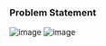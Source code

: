 ### Problem Statement

![image](https://user-images.githubusercontent.com/36649115/40140615-3bf1677a-5908-11e8-9444-fd665f37a1aa.png)
![image](https://user-images.githubusercontent.com/36649115/40140624-41c80096-5908-11e8-927b-2e6bc9ef60aa.png)
